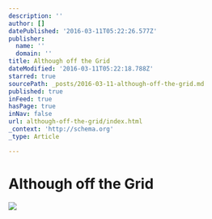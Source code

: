 ```yaml
---
description: ''
author: []
datePublished: '2016-03-11T05:22:26.577Z'
publisher:
  name: ''
  domain: ''
title: Although off the Grid
dateModified: '2016-03-11T05:22:18.788Z'
starred: true
sourcePath: _posts/2016-03-11-although-off-the-grid.md
published: true
inFeed: true
hasPage: true
inNav: false
url: although-off-the-grid/index.html
_context: 'http://schema.org'
_type: Article

---
```

# Although off the Grid
![](https://the-grid-user-content.s3-us-west-2.amazonaws.com/a22e9b19-6df8-4c1c-9a4f-ff8a85c7fd59.png)